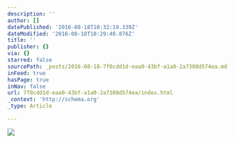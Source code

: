 ```yaml
---
description: ''
author: []
datePublished: '2016-08-18T10:32:19.339Z'
dateModified: '2016-08-18T10:29:40.876Z'
title: ''
publisher: {}
via: {}
starred: false
sourcePath: _posts/2016-08-18-7f0cdd1d-eaa0-43bf-a1a0-2a7308d574ea.md
inFeed: true
hasPage: true
inNav: false
url: 7f0cdd1d-eaa0-43bf-a1a0-2a7308d574ea/index.html
_context: 'http://schema.org'
_type: Article

---
```

![](https://the-grid-user-content.s3-us-west-2.amazonaws.com/3da2f585-b8e5-475f-81c2-68e04b5d6097.jpg)